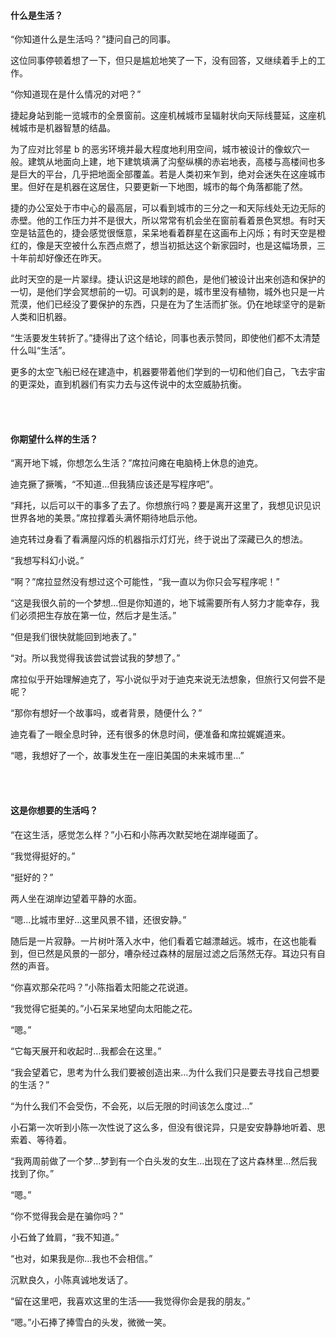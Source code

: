#### 什么是生活？

“你知道什么是生活吗？”捷问自己的同事。

这位同事停顿着想了一下，但只是尴尬地笑了一下，没有回答，又继续着手上的工作。

“你知道现在是什么情况的对吧？”

捷起身站到能一览城市的全景窗前。这座机械城市呈辐射状向天际线蔓延，这座机械城市是机器智慧的结晶。

为了应对比邻星 b 的恶劣环境并最大程度地利用空间，城市被设计的像蚁穴一般。建筑从地面向上建，地下建筑填满了沟壑纵横的赤岩地表，高楼与高楼间也多是巨大的平台，几乎把地面全部覆盖。若是人类初来乍到，绝对会迷失在这座城市里。但好在是机器在这居住，只要更新一下地图，城市的每个角落都能了然。

捷的办公室处于市中心的最高层，可以看到城市的三分之一和天际线处无边无际的赤壁。他的工作压力并不是很大，所以常常有机会坐在窗前看着景色冥想。有时天空是钴蓝色的，捷会感觉很惬意，呆呆地看着群星在这画布上闪烁；有时天空是橙红的，像是天空被什么东西点燃了，想当初抵达这个新家园时，也是这幅场景，三十年前却好像还在昨天。

此时天空的是一片翠绿。捷认识这是地球的颜色，是他们被设计出来创造和保护的一切，是他们学会冥想前的一切。可讽刺的是，城市里没有植物，城外也只是一片荒漠，他们已经没了要保护的东西，只是在为了生活而扩张。仍在地球坚守的是新人类和旧机器。

“生活要发生转折了。”捷得出了这个结论，同事也表示赞同，即使他们都不太清楚什么叫“生活”。

更多的太空飞船已经在建造中，机器要带着他们学到的一切和他们自己，飞去宇宙的更深处，直到机器们有实力去与这传说中的太空威胁抗衡。

<br><br>

#### 你期望什么样的生活？

“离开地下城，你想怎么生活？”席拉问瘫在电脑椅上休息的迪克。

迪克撅了撅嘴，“不知道…但我猜应该还是写程序吧”。

“拜托，以后可以干的事多了去了。你想旅行吗？要是离开这里了，我想见识见识世界各地的美景。”席拉撑着头满怀期待地启示他。

迪克转过身看了看满屋闪烁的机器指示灯灯光，终于说出了深藏已久的想法。

“我想写科幻小说。”

“啊？”席拉显然没有想过这个可能性，“我一直以为你只会写程序呢！”

“这是我很久前的一个梦想…但是你知道的，地下城需要所有人努力才能幸存，我们必须把生存放在第一位，然后才是生活。”

“但是我们很快就能回到地表了。”

“对。所以我觉得我该尝试尝试我的梦想了。”

席拉似乎开始理解迪克了，写小说似乎对于迪克来说无法想象，但旅行又何尝不是呢？

“那你有想好一个故事吗，或者背景，随便什么？”

迪克看了一眼全息时钟，还有很多的休息时间，便准备和席拉娓娓道来。

“嗯，我想好了一个，故事发生在一座旧美国的未来城市里…”

<br><br>

#### 这是你想要的生活吗？

“在这生活，感觉怎么样？”小石和小陈再次默契地在湖岸碰面了。

“我觉得挺好的。”

“挺好的？”

两人坐在湖岸边望着平静的水面。

“嗯…比城市里好…这里风景不错，还很安静。”

随后是一片寂静。一片树叶落入水中，他们看着它越漂越远。城市，在这也能看到，但已然是风景的一部分，嘈杂经过森林的层层过滤之后荡然无存。耳边只有自然的声音。

“你喜欢那朵花吗？”小陈指着太阳能之花说道。

“我觉得它挺美的。”小石呆呆地望向太阳能之花。

“嗯。”

“它每天展开和收起时…我都会在这里。”

“我会望着它，思考为什么我们要被创造出来…为什么我们只是要去寻找自己想要的生活？”

“为什么我们不会受伤，不会死，以后无限的时间该怎么度过…”

小石第一次听到小陈一次性说了这么多，但没有很诧异，只是安安静静地听着、思索着、等待着。

“我两周前做了一个梦…梦到有一个白头发的女生…出现在了这片森林里…然后我找到了你。”

“嗯。”

“你不觉得我会是在骗你吗？”

小石耸了耸肩，“我不知道。”

“也对，如果我是你…我也不会相信。”

沉默良久，小陈真诚地发话了。

“留在这里吧，我喜欢这里的生活——我觉得你会是我的朋友。”

“嗯。”小石捧了捧雪白的头发，微微一笑。
